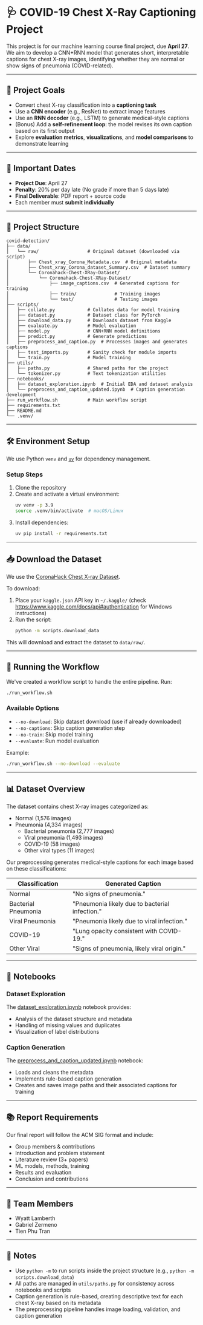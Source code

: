 # 🩺 COVID-19 Chest X-Ray Captioning Project

This project is for our machine learning course final project, due **April 27**. We aim to develop a CNN+RNN model that generates short, interpretable captions for chest X-ray images, identifying whether they are normal or show signs of pneumonia (COVID-related).

---

## 🎯 Project Goals

- Convert chest X-ray classification into a **captioning task**
- Use a **CNN encoder** (e.g., ResNet) to extract image features
- Use an **RNN decoder** (e.g., LSTM) to generate medical-style captions
- (Bonus) Add a **self-refinement loop**: the model revises its own caption based on its first output
- Explore **evaluation metrics**, **visualizations**, and **model comparisons** to demonstrate learning

---

## 📅 Important Dates

- **Project Due**: April 27  
- **Penalty**: 20% per day late (No grade if more than 5 days late)
- **Final Deliverable**: PDF report + source code  
- Each member must **submit individually**

---

## 🧠 Project Structure

```
covid-detection/
├── data/
│   └── raw/                  # Original dataset (downloaded via script)
│       ├── Chest_xray_Corona_Metadata.csv  # Original metadata
│       ├── Chest_xray_Corona_dataset_Summary.csv  # Dataset summary
│       └── Coronahack-Chest-XRay-Dataset/
│           └── Coronahack-Chest-XRay-Dataset/
│               ├── image_captions.csv  # Generated captions for training
│               ├── train/              # Training images
│               └── test/               # Testing images
├── scripts/
│   ├── collate.py            # Collates data for model training
│   ├── dataset.py            # Dataset class for PyTorch
│   ├── download_data.py      # Downloads dataset from Kaggle
│   ├── evaluate.py           # Model evaluation
│   ├── model.py              # CNN+RNN model definitions
│   ├── predict.py            # Generate predictions
│   ├── preprocess_and_caption.py  # Processes images and generates captions
│   ├── test_imports.py       # Sanity check for module imports
│   └── train.py              # Model training
├── utils/
│   ├── paths.py              # Shared paths for the project
│   └── tokenizer.py          # Text tokenization utilities
├── notebooks/
│   ├── dataset_exploration.ipynb  # Initial EDA and dataset analysis
│   └── preprocess_and_caption_updated.ipynb  # Caption generation development
├── run_workflow.sh           # Main workflow script
├── requirements.txt
├── README.md
└── .venv/
```

---

## 🛠️ Environment Setup

We use Python `venv` and [`uv`](https://github.com/astral-sh/uv) for dependency management.

### Setup Steps

1. Clone the repository  
2. Create and activate a virtual environment:
   ```bash
   uv venv -p 3.9
   source .venv/bin/activate  # macOS/Linux
   ```
3. Install dependencies:
   ```bash
   uv pip install -r requirements.txt
   ```

---

## 📥 Download the Dataset

We use the [CoronaHack Chest X-ray Dataset](https://www.kaggle.com/datasets/praveengovi/coronahack-chest-xraydataset).

To download:

1. Place your `kaggle.json` API key in `~/.kaggle/`  (check https://www.kaggle.com/docs/api#authentication for Windows instructions)
2. Run the script:
   ```bash
   python -m scripts.download_data
   ```

This will download and extract the dataset to `data/raw/`.

---

## 🔄 Running the Workflow

We've created a workflow script to handle the entire pipeline. Run:

```bash
./run_workflow.sh
```

### Available Options

- `--no-download`: Skip dataset download (use if already downloaded)
- `--no-captions`: Skip caption generation step
- `--no-train`: Skip model training
- `--evaluate`: Run model evaluation

Example:
```bash
./run_workflow.sh --no-download --evaluate
```

---

## 📊 Dataset Overview

The dataset contains chest X-ray images categorized as:
- Normal (1,576 images)
- Pneumonia (4,334 images)
  - Bacterial pneumonia (2,777 images)
  - Viral pneumonia (1,493 images)
  - COVID-19 (58 images)
  - Other viral types (11 images)

Our preprocessing generates medical-style captions for each image based on these classifications:

| Classification | Generated Caption |
|----------------|------------------|
| Normal | "No signs of pneumonia." |
| Bacterial Pneumonia | "Pneumonia likely due to bacterial infection." |
| Viral Pneumonia | "Pneumonia likely due to viral infection." |
| COVID-19 | "Lung opacity consistent with COVID-19." |
| Other Viral | "Signs of pneumonia, likely viral origin." |

---

## 📓 Notebooks

### Dataset Exploration
The [dataset_exploration.ipynb](notebooks/dataset_exploration.ipynb) notebook provides:
- Analysis of the dataset structure and metadata
- Handling of missing values and duplicates
- Visualization of label distributions

### Caption Generation
The [preprocess_and_caption_updated.ipynb](notebooks/preprocess_and_caption_updated.ipynb) notebook:
- Loads and cleans the metadata
- Implements rule-based caption generation
- Creates and saves image paths and their associated captions for training

---

## 📚 Report Requirements

Our final report will follow the ACM SIG format and include:

- Group members & contributions
- Introduction and problem statement
- Literature review (3+ papers)
- ML models, methods, training
- Results and evaluation
- Conclusion and contributions

---

## 👥 Team Members

- Wyatt Lamberth  
- Gabriel Zermeno
- Tien Phu Tran

---

## 📎 Notes

- Use `python -m` to run scripts inside the project structure (e.g., `python -m scripts.download_data`)
- All paths are managed in `utils/paths.py` for consistency across notebooks and scripts
- Caption generation is rule-based, creating descriptive text for each chest X-ray based on its metadata
- The preprocessing pipeline handles image loading, validation, and caption generation